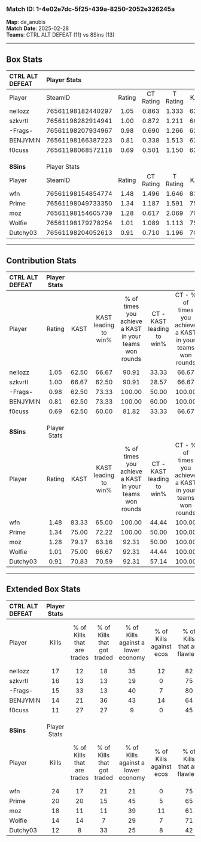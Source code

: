 ### Match ID: 1-4e02e7dc-5f25-439a-8250-2052e326245a  
**Map**: de_anubis  
**Match Date**: 2025-02-28  
**Teams**: CTRL ALT DEFEAT (11) vs 8Sins (13)  

---  

## Box Stats  

| **CTRL ALT DEFEAT** | Player Stats      |        |           |          |       |      |       |         |        |      |     |
| :- | :- | :-: | :-: | :-: | :-: | :-: | :-: | :-: | :-: | :-: | :-: |
| Player              | SteamID           | Rating | CT Rating | T Rating | KAST  | ADR  | Kills | Assists | Deaths | K/D  | HS% |
| nellozz             | 76561198182440297 |  1.05  |   0.863   |  1.333   | 62.50 | 96.8 |  17   |    7    |   19   | 0.89 | 41  |
| szkvrtl             | 76561198282914941 |  1.00  |   0.872   |  1.211   | 66.67 | 73.8 |  16   |    3    |   17   | 0.94 | 68  |
| -Frags-             | 76561198207934967 |  0.98  |   0.690   |  1.266   | 62.50 | 73.8 |  15   |    4    |   15   | 1.00 | 46  |
| BENJYMIN            | 76561198166387223 |  0.81  |   0.338   |  1.513   | 62.50 | 64.0 |  14   |    2    |   19   | 0.74 |  7  |
| f0cuss              | 76561198068572118 |  0.69  |   0.501   |  1.150   | 62.50 | 51.3 |  11   |    3    |   18   | 0.61 | 81  |
|                     |                   |        |           |          |       |      |       |         |        |      |     |
|                     |                   |        |           |          |       |      |       |         |        |      |     |
|                     |                   |        |           |          |       |      |       |         |        |      |     |
| **8Sins**           | Player Stats      |        |           |          |       |      |       |         |        |      |     |
| Player              | SteamID           | Rating | CT Rating | T Rating | KAST  | ADR  | Kills | Assists | Deaths | K/D  | HS% |
| wfn                 | 76561198154854774 |  1.48  |   1.496   |  1.646   | 83.33 | 94.9 |  24   |    5    |   17   | 1.41 | 25  |
| Prime               | 76561198049733350 |  1.34  |   1.187   |  1.591   | 75.00 | 82.2 |  20   |    4    |   12   | 1.67 | 60  |
| moz                 | 76561198154605739 |  1.28  |   0.617   |  2.069   | 79.17 | 77.6 |  18   |    7    |   13   | 1.38 | 77  |
| Wolfie              | 76561198179278254 |  1.01  |   1.089   |  1.113   | 75.00 | 72.9 |  14   |    5    |   16   | 0.88 | 28  |
| Dutchy03            | 76561198204052613 |  0.91  |   0.710   |  1.196   | 70.83 | 63.8 |  12   |    6    |   15   | 0.80 | 50  |
---  

## Contribution Stats  

| **CTRL ALT DEFEAT** | Player Stats |       |                      |                                                        |                           |                                                             |                          |                                                            |
| :- | :-: | :-: | :-: | :-: | :-: | :-: | :-: | :-: |
| Player              |    Rating    | KAST  | KAST leading to win% | % of times you achieve a KAST in your teams won rounds | CT - KAST leading to win% | CT - % of times you achieve a KAST in your teams won rounds | T - KAST leading to win% | T - % of times you achieve a KAST in your teams won rounds |
| nellozz             |     1.05     | 62.50 |        66.67         |                         90.91                          |           33.33           |                            66.67                            |          88.89           |                           100.00                           |
| szkvrtl             |     1.00     | 66.67 |        62.50         |                         90.91                          |           28.57           |                            66.67                            |          88.89           |                           100.00                           |
| -Frags-             |     0.98     | 62.50 |        73.33         |                         100.00                         |           50.00           |                           100.00                            |          88.89           |                           100.00                           |
| BENJYMIN            |     0.81     | 62.50 |        73.33         |                         100.00                         |           60.00           |                           100.00                            |          80.00           |                           100.00                           |
| f0cuss              |     0.69     | 62.50 |        60.00         |                         81.82                          |           33.33           |                            66.67                            |          77.78           |                           87.50                            |
|                     |              |       |                      |                                                        |                           |                                                             |                          |                                                            |
|                     |              |       |                      |                                                        |                           |                                                             |                          |                                                            |
|                     |              |       |                      |                                                        |                           |                                                             |                          |                                                            |
| **8Sins**           | Player Stats |       |                      |                                                        |                           |                                                             |                          |                                                            |
| Player              |    Rating    | KAST  | KAST leading to win% | % of times you achieve a KAST in your teams won rounds | CT - KAST leading to win% | CT - % of times you achieve a KAST in your teams won rounds | T - KAST leading to win% | T - % of times you achieve a KAST in your teams won rounds |
| wfn                 |     1.48     | 83.33 |        65.00         |                         100.00                         |           44.44           |                           100.00                            |          81.82           |                           100.00                           |
| Prime               |     1.34     | 75.00 |        72.22         |                         100.00                         |           50.00           |                           100.00                            |          90.00           |                           100.00                           |
| moz                 |     1.28     | 79.17 |        63.16         |                         92.31                          |           50.00           |                           100.00                            |          72.73           |                           88.89                            |
| Wolfie              |     1.01     | 75.00 |        66.67         |                         92.31                          |           44.44           |                           100.00                            |          88.89           |                           88.89                            |
| Dutchy03            |     0.91     | 70.83 |        70.59         |                         92.31                          |           57.14           |                           100.00                            |          80.00           |                           88.89                            |
---  

## Extended Box Stats  

| **CTRL ALT DEFEAT** | Player Stats |                            |                            |                                    |                         |                              |                                 |        |                             |                                     |                          |                               |                            |
| :- | :-: | :-: | :-: | :-: | :-: | :-: | :-: | :-: | :-: | :-: | :-: | :-: | :-: |
| Player              |    Kills     | % of Kills that are trades | % of Kills that got traded | % of Kills against a lower economy | % of Kills against ecos | % of Kills that are flawless | % of Kills that are close duels | Deaths | % of Deaths that get traded | % of Deaths against a lower economy | % of Deaths against ecos | % of Deaths that are flawless | % of Deaths that are close |
| nellozz             |      17      |             12             |             18             |                 35                 |           12            |              82              |                0                |   19   |             11              |                 16                  |            5             |              37               |             11             |
| szkvrtl             |      16      |             13             |             13             |                 19                 |            0            |              75              |                6                |   17   |             12              |                  6                  |            0             |              59               |             18             |
| -Frags-             |      15      |             33             |             13             |                 40                 |            7            |              80              |                7                |   15   |              0              |                 13                  |            0             |              67               |             13             |
| BENJYMIN            |      14      |             21             |             36             |                 43                 |           14            |              64              |               14                |   19   |             26              |                 11                  |            5             |              84               |             5              |
| f0cuss              |      11      |             27             |             27             |                 9                  |            0            |              45              |                9                |   18   |             33              |                 22                  |            0             |              78               |             6              |
|                     |              |                            |                            |                                    |                         |                              |                                 |        |                             |                                     |                          |                               |                            |
|                     |              |                            |                            |                                    |                         |                              |                                 |        |                             |                                     |                          |                               |                            |
|                     |              |                            |                            |                                    |                         |                              |                                 |        |                             |                                     |                          |                               |                            |
| **8Sins**           | Player Stats |                            |                            |                                    |                         |                              |                                 |        |                             |                                     |                          |                               |                            |
| Player              |    Kills     | % of Kills that are trades | % of Kills that got traded | % of Kills against a lower economy | % of Kills against ecos | % of Kills that are flawless | % of Kills that are close duels | Deaths | % of Deaths that get traded | % of Deaths against a lower economy | % of Deaths against ecos | % of Deaths that are flawless | % of Deaths that are close |
| wfn                 |      24      |             17             |             21             |                 21                 |            0            |              75              |                4                |   17   |             24              |                 24                  |            0             |              88               |             0              |
| Prime               |      20      |             20             |             15             |                 45                 |            5            |              65              |               10                |   12   |             17              |                  0                  |            0             |              75               |             8              |
| moz                 |      18      |             11             |             11             |                 39                 |           11            |              61              |               17                |   13   |             23              |                  8                  |            0             |              77               |             8              |
| Wolfie              |      14      |             14             |             7              |                 29                 |            7            |              71              |               14                |   16   |             25              |                 13                  |            0             |              69               |             6              |
| Dutchy03            |      12      |             8              |             33             |                 25                 |            8            |              42              |                8                |   15   |             13              |                 13                  |            0             |              47               |             13             |
